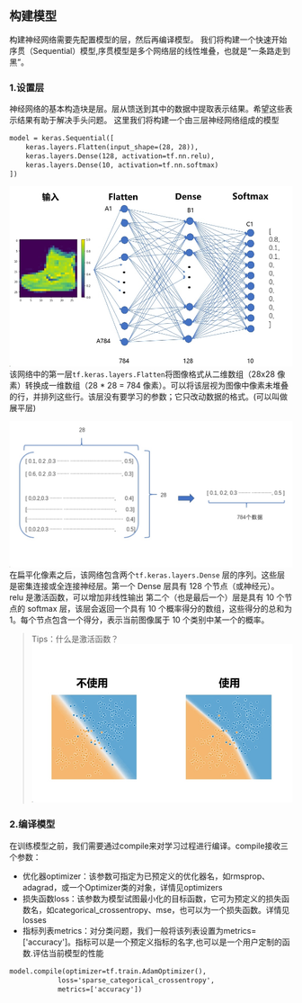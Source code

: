 ## 构建模型
构建神经网络需要先配置模型的层，然后再编译模型。 我们将构建一个快速开始序贯（Sequential）模型,序贯模型是多个网络层的线性堆叠，也就是“一条路走到黑”。
### 1.设置层
神经网络的基本构造块是层。层从馈送到其中的数据中提取表示结果。希望这些表示结果有助于解决手头问题。 这里我们将构建一个由三层神经网络组成的模型
```
model = keras.Sequential([
    keras.layers.Flatten(input_shape=(28, 28)),
    keras.layers.Dense(128, activation=tf.nn.relu),
    keras.layers.Dense(10, activation=tf.nn.softmax)
])
```

![](./_image/2020-01-27-22-30-41.jpg)
该网络中的第一层`tf.keras.layers.Flatten`将图像格式从二维数组（28x28 像素）转换成一维数组（28 * 28 = 784 像素）。可以将该层视为图像中像素未堆叠的行，并排列这些行。该层没有要学习的参数；它只改动数据的格式。(可以叫做展平层)

![](./_image/2020-01-27-22-31-02.jpg)
在扁平化像素之后，该网络包含两个`tf.keras.layers.Dense` 层的序列。这些层是密集连接或全连接神经层。第一个 Dense 层具有 128 个节点（或神经元）。relu 是激活函数，可以增加非线性输出
第二个（也是最后一个）层是具有 10 个节点的 softmax 层，该层会返回一个具有 10 个概率得分的数组，这些得分的总和为 1。每个节点包含一个得分，表示当前图像属于 10 个类别中某一个的概率。 
>Tips：什么是激活函数？
>![](./_image/2020-01-27-22-31-36.jpg)
### 2.编译模型
在训练模型之前，我们需要通过compile来对学习过程进行编译。compile接收三个参数：

* 优化器optimizer：该参数可指定为已预定义的优化器名，如rmsprop、adagrad，或一个Optimizer类的对象，详情见optimizers
* 损失函数loss：该参数为模型试图最小化的目标函数，它可为预定义的损失函数名，如categorical_crossentropy、mse，也可以为一个损失函数。详情见losses
* 指标列表metrics：对分类问题，我们一般将该列表设置为metrics=['accuracy']。指标可以是一个预定义指标的名字,也可以是一个用户定制的函数.评估当前模型的性能
```
model.compile(optimizer=tf.train.AdamOptimizer(),
            loss='sparse_categorical_crossentropy',
            metrics=['accuracy'])
```